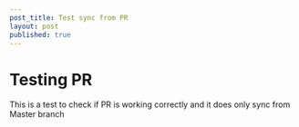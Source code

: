 ```yaml
---
post_title: Test sync from PR
layout: post
published: true
---
```


# Testing PR

This is a test to check if PR is working correctly and it does only sync from Master branch
